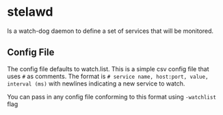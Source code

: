 # stelawd
Is a watch-dog daemon to define a set of services that will be monitored. 

## Config File
The config file defaults to watch.list. This is a simple csv config file that uses `#` as comments.
The format is `# service name, host:port, value, interval (ms)` with newlines indicating a new service to watch.

You can pass in any config file conforming to this format using `-watchlist` flag
